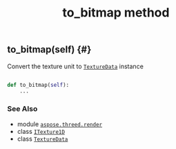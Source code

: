 ﻿---
title: to_bitmap method
second_title: Aspose.3D for Python via .NET API References
description: 
type: docs
weight: 40
url: /python-net/aspose.threed.render/itexture1d/to_bitmap/
is_root: false
---

## to_bitmap(self) {#}

Convert the texture unit to [`TextureData`](/3d/python-net/aspose.threed.render/texturedata) instance



```python

def to_bitmap(self):
    ...
```





### See Also
* module [`aspose.threed.render`](../../)
* class [`ITexture1D`](/3d/python-net/aspose.threed.render/itexture1d)
* class [`TextureData`](/3d/python-net/aspose.threed.render/texturedata)

